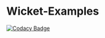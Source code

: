 # Wicket-Examples
[![Codacy Badge](https://api.codacy.com/project/badge/Grade/c0b08aa4873c4433a69f78ea053d7420)](https://app.codacy.com/app/Vignesh-Durairaj/Wicket-Examples?utm_source=github.com&utm_medium=referral&utm_content=Vignesh-Durairaj/Wicket-Examples&utm_campaign=Badge_Grade_Dashboard)